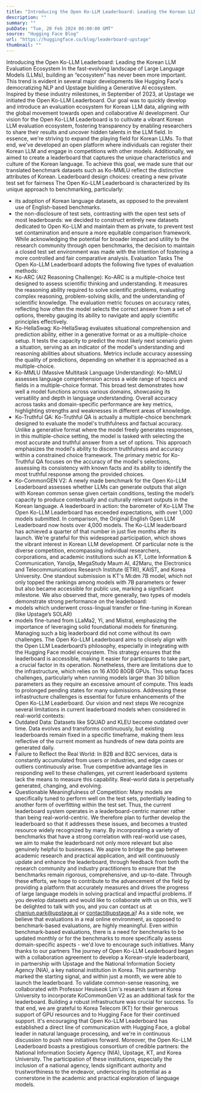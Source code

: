 ```yaml
---
title: "Introducing the Open Ko-LLM Leaderboard: Leading the Korean LLM Evaluation Ecosystem"
description: ""
summary: ""
pubDate: "Tue, 20 Feb 2024 00:00:00 GMT"
source: "Hugging Face Blog"
url: "https://huggingface.co/blog/leaderboard-upstage"
thumbnail: ""
---
```


Introducing the Open Ko-LLM Leaderboard: Leading the Korean LLM Evaluation Ecosystem
In the fast-evolving landscape of Large Language Models (LLMs), building an “ecosystem” has never been more important. This trend is evident in several major developments like Hugging Face's democratizing NLP and Upstage building a Generative AI ecosystem.
Inspired by these industry milestones, in September of 2023, at Upstage we initiated the Open Ko-LLM Leaderboard. Our goal was to quickly develop and introduce an evaluation ecosystem for Korean LLM data, aligning with the global movement towards open and collaborative AI development.
Our vision for the Open Ko-LLM Leaderboard is to cultivate a vibrant Korean LLM evaluation ecosystem, fostering transparency by enabling researchers to share their results and uncover hidden talents in the LLM field. In essence, we're striving to expand the playing field for Korean LLMs. To that end, we've developed an open platform where individuals can register their Korean LLM and engage in competitions with other models. Additionally, we aimed to create a leaderboard that captures the unique characteristics and culture of the Korean language. To achieve this goal, we made sure that our translated benchmark datasets such as Ko-MMLU reflect the distinctive attributes of Korean.
Leaderboard design choices: creating a new private test set for fairness
The Open Ko-LLM Leaderboard is characterized by its unique approach to benchmarking, particularly:
- its adoption of Korean language datasets, as opposed to the prevalent use of English-based benchmarks.
- the non-disclosure of test sets, contrasting with the open test sets of most leaderboards: we decided to construct entirely new datasets dedicated to Open Ko-LLM and maintain them as private, to prevent test set contamination and ensure a more equitable comparison framework.
While acknowledging the potential for broader impact and utility to the research community through open benchmarks, the decision to maintain a closed test set environment was made with the intention of fostering a more controlled and fair comparative analysis.
Evaluation Tasks
The Open Ko-LLM Leaderboard adopts the following five types of evaluation methods:
- Ko-ARC (AI2 Reasoning Challenge): Ko-ARC is a multiple-choice test designed to assess scientific thinking and understanding. It measures the reasoning ability required to solve scientific problems, evaluating complex reasoning, problem-solving skills, and the understanding of scientific knowledge. The evaluation metric focuses on accuracy rates, reflecting how often the model selects the correct answer from a set of options, thereby gauging its ability to navigate and apply scientific principles effectively.
- Ko-HellaSwag: Ko-HellaSwag evaluates situational comprehension and prediction ability, either in a generative format or as a multiple-choice setup. It tests the capacity to predict the most likely next scenario given a situation, serving as an indicator of the model's understanding and reasoning abilities about situations. Metrics include accuracy assessing the quality of predictions, depending on whether it is approached as a multiple-choice.
- Ko-MMLU (Massive Multitask Language Understanding): Ko-MMLU assesses language comprehension across a wide range of topics and fields in a multiple-choice format. This broad test demonstrates how well a model functions across various domains, showcasing its versatility and depth in language understanding. Overall accuracy across tasks and domain-specific performance are key metrics, highlighting strengths and weaknesses in different areas of knowledge.
- Ko-Truthful QA: Ko-Truthful QA is actually a multiple-choice benchmark designed to evaluate the model's truthfulness and factual accuracy. Unlike a generative format where the model freely generates responses, in this multiple-choice setting, the model is tasked with selecting the most accurate and truthful answer from a set of options. This approach emphasizes the model's ability to discern truthfulness and accuracy within a constrained choice framework. The primary metric for Ko-Truthful QA focuses on the accuracy of the model's selections, assessing its consistency with known facts and its ability to identify the most truthful response among the provided choices.
- Ko-CommonGEN V2: A newly made benchmark for the Open Ko-LLM Leaderboard assesses whether LLMs can generate outputs that align with Korean common sense given certain conditions, testing the model’s capacity to produce contextually and culturally relevant outputs in the Korean language.
A leaderboard in action: the barometer of Ko-LLM
The Open Ko-LLM Leaderboard has exceeded expectations, with over 1,000 models submitted. In comparison, the Original English Open LLM Leaderboard now hosts over 4,000 models. The Ko-LLM leaderboard has achieved a quarter of that number in just five months after its launch. We're grateful for this widespread participation, which shows the vibrant interest in Korean LLM development.
Of particular note is the diverse competition, encompassing individual researchers, corporations, and academic institutions such as KT, Lotte Information & Communication, Yanolja, MegaStudy Maum AI, 42Maru, the Electronics and Telecommunications Research Institute (ETRI), KAIST, and Korea University. One standout submission is KT's Mi:dm 7B model, which not only topped the rankings among models with 7B parameters or fewer but also became accessible for public use, marking a significant milestone.
We also observed that, more generally, two types of models demonstrate strong performance on the leaderboard:
- models which underwent cross-lingual transfer or fine-tuning in Korean (like Upstage’s SOLAR)
- models fine-tuned from LLaMa2, Yi, and Mistral, emphasizing the importance of leveraging solid foundational models for finetuning.
Managing such a big leaderboard did not come without its own challenges. The Open Ko-LLM Leaderboard aims to closely align with the Open LLM Leaderboard’s philosophy, especially in integrating with the Hugging Face model ecosystem. This strategy ensures that the leaderboard is accessible, making it easier for participants to take part, a crucial factor in its operation. Nonetheless, there are limitations due to the infrastructure, which relies on 16 A100 80GB GPUs. This setup faces challenges, particularly when running models larger than 30 billion parameters as they require an excessive amount of compute. This leads to prolonged pending states for many submissions. Addressing these infrastructure challenges is essential for future enhancements of the Open Ko-LLM Leaderboard.
Our vision and next steps
We recognize several limitations in current leaderboard models when considered in real-world contexts:
- Outdated Data: Datasets like SQUAD and KLEU become outdated over time. Data evolves and transforms continuously, but existing leaderboards remain fixed in a specific timeframe, making them less reflective of the current moment as hundreds of new data points are generated daily.
- Failure to Reflect the Real World: In B2B and B2C services, data is constantly accumulated from users or industries, and edge cases or outliers continuously arise. True competitive advantage lies in responding well to these challenges, yet current leaderboard systems lack the means to measure this capability. Real-world data is perpetually generated, changing, and evolving.
- Questionable Meaningfulness of Competition: Many models are specifically tuned to perform well on the test sets, potentially leading to another form of overfitting within the test set. Thus, the current leaderboard system operates in a leaderboard-centric manner rather than being real-world-centric.
We therefore plan to further develop the leaderboard so that it addresses these issues, and becomes a trusted resource widely recognized by many. By incorporating a variety of benchmarks that have a strong correlation with real-world use cases, we aim to make the leaderboard not only more relevant but also genuinely helpful to businesses. We aspire to bridge the gap between academic research and practical application, and will continuously update and enhance the leaderboard, through feedback from both the research community and industry practitioners to ensure that the benchmarks remain rigorous, comprehensive, and up-to-date. Through these efforts, we hope to contribute to the advancement of the field by providing a platform that accurately measures and drives the progress of large language models in solving practical and impactful problems.
If you develop datasets and would like to collaborate with us on this, we’ll be delighted to talk with you, and you can contact us at chanjun.park@upstage.ai or contact@upstage.ai!
As a side note, we believe that evaluations in a real online environment, as opposed to benchmark-based evaluations, are highly meaningful. Even within benchmark-based evaluations, there is a need for benchmarks to be updated monthly or for the benchmarks to more specifically assess domain-specific aspects - we'd love to encourage such initiatives.
Many thanks to our partners
The journey of Open Ko-LLM Leaderboard began with a collaboration agreement to develop a Korean-style leaderboard, in partnership with Upstage and the National Information Society Agency (NIA), a key national institution in Korea. This partnership marked the starting signal, and within just a month, we were able to launch the leaderboard. To validate common-sense reasoning, we collaborated with Professor Heuiseok Lim's research team at Korea University to incorporate KoCommonGen V2 as an additional task for the leaderboard. Building a robust infrastructure was crucial for success. To that end, we are grateful to Korea Telecom (KT) for their generous support of GPU resources and to Hugging Face for their continued support. It's encouraging that Open Ko-LLM Leaderboard has established a direct line of communication with Hugging Face, a global leader in natural language processing, and we're in continuous discussion to push new initiatives forward. Moreover, the Open Ko-LLM Leaderboard boasts a prestigious consortium of credible partners: the National Information Society Agency (NIA), Upstage, KT, and Korea University. The participation of these institutions, especially the inclusion of a national agency, lends significant authority and trustworthiness to the endeavor, underscoring its potential as a cornerstone in the academic and practical exploration of language models.